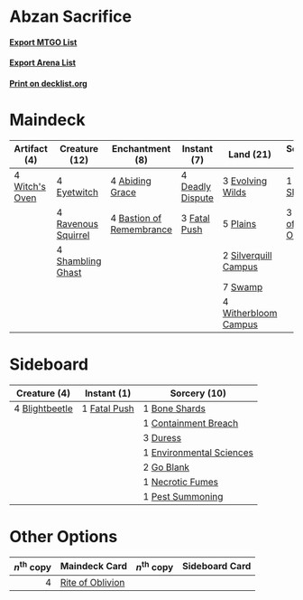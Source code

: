 # Abzan Sacrifice

#### [Export MTGO List](../collection/Abzan%20Sacrifice/Abzan%20Sacrifice.txt)
#### [Export Arena List](../collection/Abzan%20Sacrifice/Abzan%20Sacrifice_arena.txt)
#### [Print on decklist.org](http://decklist.org/?deckmain=4%09Abiding%20Grace%0A4%09Bastion%20of%20Remembrance%0A1%09Bone%20Shards%0A4%09Cursebound%20Witch%0A4%09Deadly%20Dispute%0A3%09Evolving%20Wilds%0A4%09Eyetwitch%0A3%09Fatal%20Push%0A5%09Plains%0A4%09Ravenous%20Squirrel%0A3%09Rite%20of%20Oblivion%0A4%09Shambling%20Ghast%0A2%09Silverquill%20Campus%0A7%09Swamp%0A4%09Witch's%20Oven%0A4%09Witherbloom%20Campus&deckside=4%09Blightbeetle%0A1%09Bone%20Shards%0A1%09Containment%20Breach%0A3%09Duress%0A1%09Environmental%20Sciences%0A1%09Fatal%20Push%0A2%09Go%20Blank%0A1%09Necrotic%20Fumes%0A1%09Pest%20Summoning)
# Maindeck

|                                      Artifact (4)                                       |                                        Creature (12)                                         |                                          Enchantment (8)                                          |                                        Instant (7)                                        |                                           Land (21)                                           |                                         Sorcery (4)                                         |   Unknown (4)    |
|-----------------------------------------------------------------------------------------|----------------------------------------------------------------------------------------------|---------------------------------------------------------------------------------------------------|-------------------------------------------------------------------------------------------|-----------------------------------------------------------------------------------------------|---------------------------------------------------------------------------------------------|------------------|
|4 [Witch's Oven](http://gatherer.wizards.com/Pages/Card/Details.aspx?multiverseid=473199)|4 [Eyetwitch](http://gatherer.wizards.com/Pages/Card/Details.aspx?multiverseid=513547)        |4 [Abiding Grace](http://gatherer.wizards.com/Pages/Card/Details.aspx?multiverseid=522077)         |4 [Deadly Dispute](http://gatherer.wizards.com/Pages/Card/Details.aspx?multiverseid=527381)|3 [Evolving Wilds](http://gatherer.wizards.com/Pages/Card/Details.aspx?multiverseid=426944)    |1 [Bone Shards](http://gatherer.wizards.com/Pages/Card/Details.aspx?multiverseid=522152)     |4 Cursebound Witch|
|                                                                                         |4 [Ravenous Squirrel](http://gatherer.wizards.com/Pages/Card/Details.aspx?multiverseid=522287)|4 [Bastion of Remembrance](http://gatherer.wizards.com/Pages/Card/Details.aspx?multiverseid=479593)|3 [Fatal Push](http://gatherer.wizards.com/Pages/Card/Details.aspx?multiverseid=423724)    |5 [Plains](http://gatherer.wizards.com/Pages/Card/Details.aspx?multiverseid=439856)            |3 [Rite of Oblivion](http://gatherer.wizards.com/Pages/Card/Details.aspx?multiverseid=535033)|                  |
|                                                                                         |4 [Shambling Ghast](http://gatherer.wizards.com/Pages/Card/Details.aspx?multiverseid=527406)  |                                                                                                   |                                                                                           |2 [Silverquill Campus](http://gatherer.wizards.com/Pages/Card/Details.aspx?multiverseid=513765)|                                                                                             |                  |
|                                                                                         |                                                                                              |                                                                                                   |                                                                                           |7 [Swamp](http://gatherer.wizards.com/Pages/Card/Details.aspx?multiverseid=439858)             |                                                                                             |                  |
|                                                                                         |                                                                                              |                                                                                                   |                                                                                           |4 [Witherbloom Campus](http://gatherer.wizards.com/Pages/Card/Details.aspx?multiverseid=513767)|                                                                                             |                  |


# Sideboard

|                                      Creature (4)                                       |                                      Instant (1)                                      |                                           Sorcery (10)                                            |
|-----------------------------------------------------------------------------------------|---------------------------------------------------------------------------------------|---------------------------------------------------------------------------------------------------|
|4 [Blightbeetle](http://gatherer.wizards.com/Pages/Card/Details.aspx?multiverseid=466841)|1 [Fatal Push](http://gatherer.wizards.com/Pages/Card/Details.aspx?multiverseid=423724)|1 [Bone Shards](http://gatherer.wizards.com/Pages/Card/Details.aspx?multiverseid=522152)           |
|                                                                                         |                                                                                       |1 [Containment Breach](http://gatherer.wizards.com/Pages/Card/Details.aspx?multiverseid=513602)    |
|                                                                                         |                                                                                       |3 [Duress](http://gatherer.wizards.com/Pages/Card/Details.aspx?multiverseid=14557)                 |
|                                                                                         |                                                                                       |1 [Environmental Sciences](http://gatherer.wizards.com/Pages/Card/Details.aspx?multiverseid=513477)|
|                                                                                         |                                                                                       |2 [Go Blank](http://gatherer.wizards.com/Pages/Card/Details.aspx?multiverseid=513549)              |
|                                                                                         |                                                                                       |1 [Necrotic Fumes](http://gatherer.wizards.com/Pages/Card/Details.aspx?multiverseid=513555)        |
|                                                                                         |                                                                                       |1 [Pest Summoning](http://gatherer.wizards.com/Pages/Card/Details.aspx?multiverseid=513703)        |


# Other Options

|*n*<sup>th</sup> copy|                                       Maindeck Card                                       |*n*<sup>th</sup> copy|Sideboard Card|
|--------------------:|-------------------------------------------------------------------------------------------|---------------------|--------------|
|                    4|[Rite of Oblivion](http://gatherer.wizards.com/Pages/Card/Details.aspx?multiverseid=535033)|                     |              |

